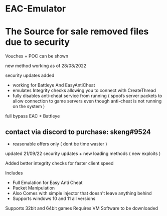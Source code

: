 # EAC-Emulator
# The Source for sale removed files due to security

Vouches + POC can be shown 


new method working as of 28/08/2022 

security updates added

- working for Battleye And EasyAntiCheat 
- emulates Integrity checks allowing you to connect with CreateThread 
- fully disables anti-cheat service from running ( spoofs server packets to allow connection to game servers even though anti-cheat is not running on the system )

full bypass EAC + Battleye 

## contact via discord to purchase: skeng#9524
- reasonable offers only ( dont be time waster )

updated 21/09/22
security updates + new loading methods ( new exploits )



Added better integrity checks for faster client speed

Includes 
- Full Emulation for Easy Anti Cheat 
- Packet Manipulation
- Also Comes with simple injector that doesn't leave anything behind
- Supports windows 10 and 11 all versions

Supports 32bit and 64bit games
Requires VM Software to be downloaded

